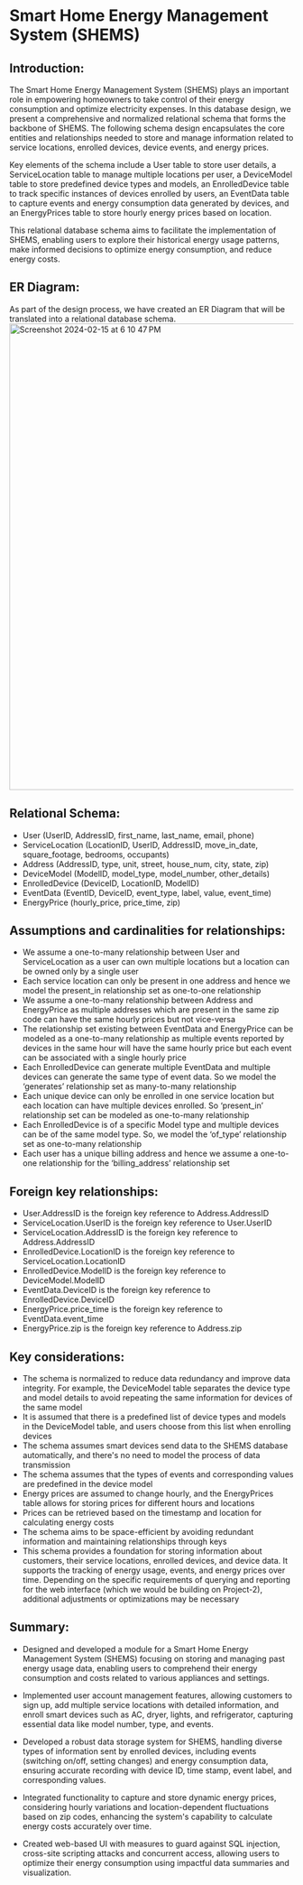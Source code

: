 # Smart Home Energy Management System (SHEMS) 

##  Introduction:
The Smart Home Energy Management System (SHEMS) plays an important role in empowering homeowners to take control of their energy consumption and optimize electricity expenses. In this database design, we present a comprehensive and normalized relational schema that forms the backbone of SHEMS. The following schema design encapsulates the core entities and relationships needed to store and manage information related to service locations, enrolled devices, device events, and energy prices.

Key elements of the schema include a User table to store user details, a ServiceLocation table to manage multiple locations per user, a DeviceModel table to store predefined device types and models, an EnrolledDevice table to track specific instances of devices enrolled by users, an EventData table to capture events and energy consumption data generated by devices, and an EnergyPrices table to store hourly energy prices based on location.

This relational database schema aims to facilitate the implementation of SHEMS, enabling users to explore their historical energy usage patterns, make informed decisions to optimize energy consumption, and reduce energy costs. 



## ER Diagram:
As part of the design process, we have created an ER Diagram that will be translated into a relational database schema.
<img width="827" alt="Screenshot 2024-02-15 at 6 10 47 PM" src="https://github.com/rishienandhan3/dbmsSHEMS/assets/143848239/a87f4ff3-113c-4460-919a-9ca51a6fbb9c">

## Relational Schema:
- User (UserID, AddressID, first_name, last_name, email, phone)
- ServiceLocation (LocationID, UserID, AddressID, move_in_date, square_footage, bedrooms, occupants)
- Address (AddressID, type, unit, street, house_num, city, state, zip)
- DeviceModel (ModelID, model_type, model_number, other_details)
- EnrolledDevice (DeviceID, LocationID, ModelID) 
- EventData (EventID, DeviceID, event_type, label, value, event_time)
- EnergyPrice (hourly_price, price_time, zip)

## Assumptions and cardinalities for relationships:
- We assume a one-to-many relationship between User and ServiceLocation as a user can own multiple locations but a location can be owned only by a single user
- Each service location can only be present in one address and hence we model the present_in relationship set as one-to-one relationship
- We assume a one-to-many relationship between Address and EnergyPrice as multiple addresses which are present in the same zip code can have the same hourly prices but not vice-versa 
- The relationship set existing between EventData and EnergyPrice can be modeled as a one-to-many relationship as multiple events reported by devices in the same hour will have the same hourly price but each event can be associated with a single hourly price
- Each EnrolledDevice can generate multiple EventData and multiple devices can generate the same type of event data. So we model the ‘generates’ relationship set as many-to-many relationship
- Each unique device can only be enrolled in one service location but each location can have multiple devices enrolled. So ‘present_in’ relationship set can be modeled as one-to-many relationship
- Each EnrolledDevice is of a specific Model type and multiple devices can be of the same model type. So, we model the ‘of_type’ relationship set as one-to-many relationship
- Each user has a unique billing address and hence we assume a one-to-one relationship for the ‘billing_address’ relationship set

## Foreign key relationships:
- User.AddressID is the foreign key reference to Address.AddressID
- ServiceLocation.UserID is the foreign key reference to User.UserID
- ServiceLocation.AddressID is the foreign key reference to Address.AddressID
- EnrolledDevice.LocationID is the foreign key reference to ServiceLocation.LocationID
- EnrolledDevice.ModelID is the foreign key reference to DeviceModel.ModelID
- EventData.DeviceID is the foreign key reference to EnrolledDevice.DeviceID
- EnergyPrice.price_time is the foreign key reference to EventData.event_time
- EnergyPrice.zip is the foreign key reference to Address.zip

## Key considerations:
- The schema is normalized to reduce data redundancy and improve data integrity. For example, the DeviceModel table separates the device type and model details to avoid repeating the same information for devices of the same model
- It is assumed that there is a predefined list of device types and models in the DeviceModel table, and users choose from this list when enrolling devices
- The schema assumes smart devices send data to the SHEMS database automatically, and there's no need to model the process of data transmission
- The schema assumes that the types of events and corresponding values are predefined in the device model
- Energy prices are assumed to change hourly, and the EnergyPrices table allows for storing prices for different hours and locations
- Prices can be retrieved based on the timestamp and location for calculating energy costs
- The schema aims to be space-efficient by avoiding redundant information and maintaining relationships through keys
- This schema provides a foundation for storing information about customers, their service locations, enrolled devices, and device data. It supports the tracking of energy usage, events, and energy prices over time. Depending on the specific requirements of querying and reporting for the web interface (which we would be building on Project-2), additional adjustments or optimizations may be necessary

## Summary:
- Designed and developed a module for a Smart Home Energy Management System (SHEMS) focusing on storing and managing past energy usage data, enabling users to comprehend their energy consumption and costs related to various appliances and settings.

- Implemented user account management features, allowing customers to sign up, add multiple service locations with detailed information, and enroll smart devices such as AC, dryer, lights, and refrigerator, capturing essential data like model number, type, and events.

- Developed a robust data storage system for SHEMS, handling diverse types of information sent by enrolled devices, including events (switching on/off, setting changes) and energy consumption data, ensuring accurate recording with device ID, time stamp, event label, and corresponding values.

- Integrated functionality to capture and store dynamic energy prices, considering hourly variations and location-dependent fluctuations based on zip codes, enhancing the system's capability to calculate energy costs accurately over time.

- Created web-based UI with measures to guard against SQL injection, cross-site scripting attacks and concurrent access, allowing users to optimize their energy consumption using impactful data summaries and visualization. 

